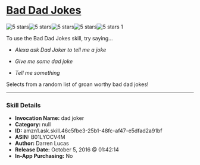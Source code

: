 # [Bad Dad Jokes](http://alexa.amazon.com/#skills/amzn1.ask.skill.46c5fbe3-25b1-48fc-af47-e5dfad2a91bf)
![5 stars](../../images/ic_star_black_18dp_1x.png)![5 stars](../../images/ic_star_black_18dp_1x.png)![5 stars](../../images/ic_star_black_18dp_1x.png)![5 stars](../../images/ic_star_black_18dp_1x.png)![5 stars](../../images/ic_star_black_18dp_1x.png) 1

To use the Bad Dad Jokes skill, try saying...

* *Alexa ask Dad Joker to tell me a joke*

* *Give me some dad joke*

* *Tell me something*

Selects from a random list of groan worthy bad dad jokes!

***

### Skill Details

* **Invocation Name:** dad joker
* **Category:** null
* **ID:** amzn1.ask.skill.46c5fbe3-25b1-48fc-af47-e5dfad2a91bf
* **ASIN:** B01LYOCV4M
* **Author:** Darren Lucas
* **Release Date:** October 5, 2016 @ 01:42:14
* **In-App Purchasing:** No
